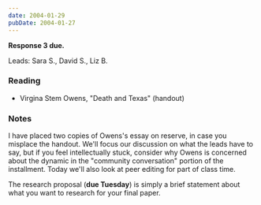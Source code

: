 ```yaml
---
date: 2004-01-29
pubDate: 2004-01-27
---
```


**Response 3 due.**

Leads: Sara S., David S., Liz B.

### Reading

* Virgina Stem Owens, "Death and Texas" (handout)

### Notes

I have placed two copies of Owens's essay on reserve, in case you misplace the handout. We'll focus our discussion on what the leads have to say, but if you feel intellectually stuck, consider why Owens is concerned about the dynamic in the "community conversation" portion of the installment. Today we'll also look at peer editing for part of class time.

The research proposal (**due Tuesday**) is simply a brief statement about what you want to research for your final paper.
